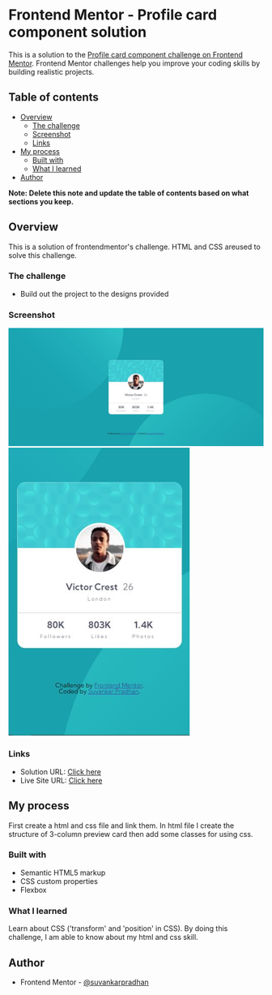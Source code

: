 # Frontend Mentor - Profile card component solution

This is a solution to the [Profile card component challenge on Frontend Mentor](https://www.frontendmentor.io/challenges/profile-card-component-cfArpWshJ). Frontend Mentor challenges help you improve your coding skills by building realistic projects.

## Table of contents

- [Overview](#overview)
  - [The challenge](#the-challenge)
  - [Screenshot](#screenshot)
  - [Links](#links)
- [My process](#my-process)
  - [Built with](#built-with)
  - [What I learned](#what-i-learned)
- [Author](#author)

**Note: Delete this note and update the table of contents based on what sections you keep.**

## Overview

This is a solution of frontendmentor's challenge. HTML and CSS areused to solve this challenge.

### The challenge

- Build out the project to the designs provided

### Screenshot

![desktop-img](./screenshot/desktop.JPG)
![mobile-img](./screenshot/mobile.jpg)

### Links

- Solution URL: [Click here](https://github.com/suvankarpradhan/profile-card-component-main)
- Live Site URL: [Click here](https://suvankarpradhan.github.io/profile-card-component-main/)

## My process

First create a html and css file and link them. In html file I create the structure of 3-column preview card then add some classes for using css.

### Built with

- Semantic HTML5 markup
- CSS custom properties
- Flexbox

### What I learned

Learn about CSS ('transform' and 'position' in CSS). By doing this challenge, I am able to know about my html and css skill.

## Author

- Frontend Mentor - [@suvankarpradhan](https://www.frontendmentor.io/profile/suvankarpradhan)
